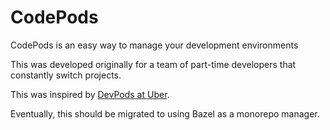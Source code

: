 # CodePods

CodePods is an easy way to manage your development environments

This was developed originally for a team of part-time developers that constantly switch projects.

This was inspired by [DevPods at Uber](https://www.uber.com/blog/devpod-improving-developer-productivity-at-uber/). 

Eventually, this should be migrated to using Bazel as a monorepo manager.
